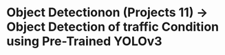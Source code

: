 # Object Detectionon (Projects 11) -> Object Detection of traffic Condition using Pre-Trained YOLOv3
